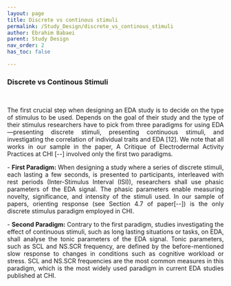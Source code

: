 ```yaml
---
layout: page
title: Discrete vs continous stimuli
permalink: /Study_Design/discrete_vs_continous_stimuli
author: Ebrahim Babaei
parent: Study Design
nav_order: 2
has_toc: false

---
```

### Discrete vs Continous Stimuli
<br>
<p align="justify">The first crucial step when designing an EDA study is to decide on the type of stimulus to be used. Depends on the goal
of their study and the type of their stimulus researchers have to pick from three paradigms for using EDA—presenting
discrete stimuli, presenting continuous stimuli, and investigating the correlation of individual traits and EDA [12]. We
note that all works in our sample in the paper, A Critique of Electrodermal Activity Practices at CHI [--] involved only the first two paradigms.</p>
<p align="justify">
- <b>First Paradigm:</b> When designing a study where a series of discrete stimuli, each lasting a few seconds, is presented to
participants, interleaved with rest periods (Inter-Stimulus Interval (ISI)), researchers shall use phasic parameters of the
EDA signal. The phasic parameters enable measuring novelty, significance, and intensity of the stimuli used. In our
sample of papers, orienting response (see Section 4.7 of paper[--]) is the only discrete stimulus paradigm employed in CHI.
    </p>

<p align="justify">
- <b>Second Paradigm:</b> Contrary to the first paradigm, studies investigating the effect of continuous stimuli, such as long
lasting situations or tasks, on EDA, shall analyse the tonic parameters of the EDA signal. Tonic parameters, such as SCL
and NS.SCR frequency, are defined by the before-mentioned slow response to changes in conditions such as cognitive
workload or stress. SCL and NS.SCR frequencies are the most common measures in this paradigm, which is the most
    widely used paradigm in current EDA studies published at CHI.
</p>